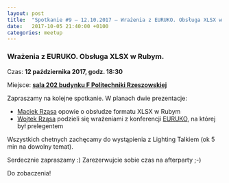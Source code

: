 ```yaml
---
layout: post
title:  "Spotkanie #9 – 12.10.2017 – Wrażenia z EURUKO. Obsługa XLSX w Rubym."
date:   2017-10-05 21:40:00 +0100
categories: meetup
---
```


### Wrażenia z EURUKO. Obsługa XLSX w Rubym.

Czas: **12 października 2017, godz. 18:30**

Miejsce: **[sala 202 budynku F Politechniki
Rzeszowskiej](https://www.google.pl/maps/place/Marii+Sk%C5%82odowskiej-Curie+8%2F2,+Rzesz%C3%B3w/@50.0260119,21.9828244,19z/data=!3m1!4b1!4m5!3m4!1s0x473cfbafc82e1909:0xc1f8b4e1e7f09929!8m2!3d50.0260119!4d21.9833716)**


Zapraszamy na kolejne spotkanie. W planach dwie prezentacje:

* [Maciek Rząsa](https://twitter.com/mjrzasa) opowie o obsłudze formatu XLSX w Rubym
* [Wojtek Rząsa](https://twitter.com/wrzasa) podzieli się wrażeniami z konferencji [EURUKO](https://www.euruko2017.org/), na której był prelegentem

Wszystkich chetnych zachęcamy do wystąpienia z Lighting Talkiem
(ok 5 min na dowolny temat).

Serdecznie zapraszamy :) Zarezerwujcie sobie czas na afterparty ;-)

Do zobaczenia!
